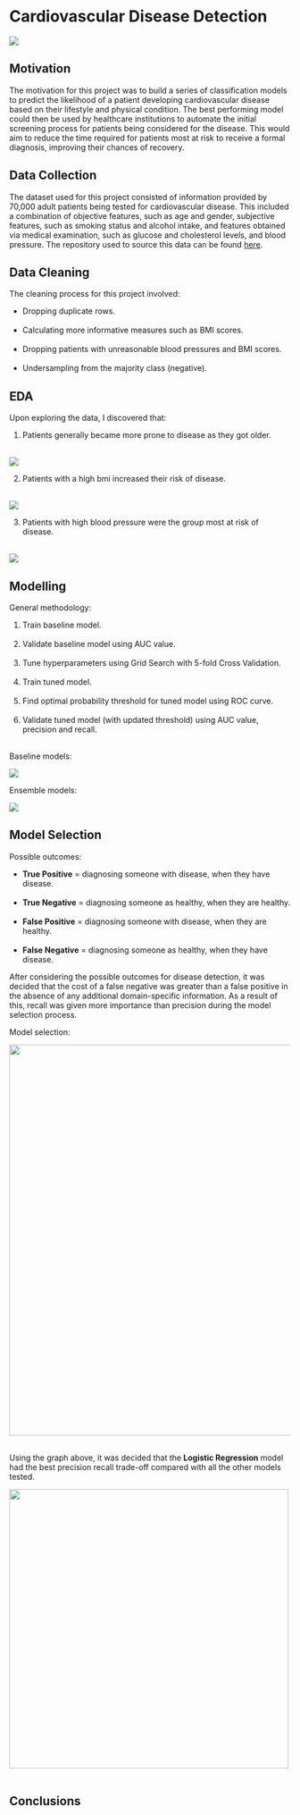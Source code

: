 # Cardiovascular Disease Detection

<img src="/images/cardio_banner.jpeg"/>

## Motivation

The motivation for this project was to build a series of classification models to predict the likelihood of a patient developing cardiovascular disease based on their lifestyle and physical condition. The best performing model could then be used by healthcare institutions to automate the initial screening process for patients being considered for the disease. This would aim to reduce the time required for patients most at risk to receive a formal diagnosis, improving their chances of recovery.

## Data Collection

The dataset used for this project consisted of information provided by 70,000 adult patients being tested for cardiovascular disease. This included a combination of objective features, such as age and gender, subjective features, such as smoking status and alcohol intake, and features obtained via medical examination, such as glucose and cholesterol levels, and blood pressure. The repository used to source this data can be found [here](https://www.kaggle.com/sulianova/cardiovascular-disease-dataset).

## Data Cleaning

The cleaning process for this project involved:

- Dropping duplicate rows. <br/><br/>
- Calculating more informative measures such as BMI scores. <br/><br/>
- Dropping patients with unreasonable blood pressures and BMI scores. <br/><br/>
- Undersampling from the majority class (negative).

## EDA

Upon exploring the data, I discovered that:

1. Patients generally became more prone to disease as they got older. <br/><br/>
<img src="/images/age_and_gender.png"/>

2. Patients with a high bmi increased their risk of disease. <br/><br/>
<img src="/images/bmi_and_gender.png"/>

3. Patients with high blood pressure were the group most at risk of disease. <br/><br/>
<img src="/images/top_12_groups.png"/>

## Modelling

General methodology:

1. Train baseline model. <br/><br/>
2. Validate baseline model using AUC value. <br/><br/>
3. Tune hyperparameters using Grid Search with 5-fold Cross Validation. <br/><br/>
4. Train tuned model. <br/><br/>
5. Find optimal probability threshold for tuned model using ROC curve. <br/><br/>
6. Validate tuned model (with updated threshold) using AUC value, precision and recall. <br/><br/>

Baseline models:

<img src="/images/precision_recall_base.png"/>

Ensemble models:

<img src="/images/precision_recall_ensemble.png"/>

## Model Selection

Possible outcomes:

- **True Positive** = diagnosing someone with disease, when they have disease. <br/><br/>
- **True Negative** = diagnosing someone as healthy, when they are healthy. <br/><br/>
- **False Positive** = diagnosing someone with disease, when they are healthy. <br/><br/>
- **False Negative** = diagnosing someone as healthy, when they have disease.

After considering the possible outcomes for disease detection, it was decided that the cost of a false negative was greater than a false positive in the absence of any additional domain-specific information. As a result of this, recall was given more importance than precision during the model selection process.

Model selection:

<img src="/images/precision_recall_plot.png" width="700"/> <br/><br/>

Using the graph above, it was decided that the **Logistic Regression** model had the best precision recall trade-off compared with all the other models tested. 

<img src="/images/lr_coefficients.png" width="500"/> <br/><br/>

## Conclusions
